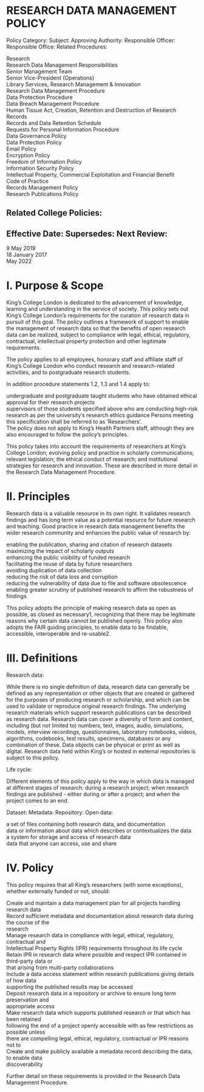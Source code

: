 # RESEARCH DATA MANAGEMENT POLICY  

Policy Category: Subject: Approving Authority: Responsible Officer: Responsible Office: Related Procedures:  

Research   
Research Data Management Responsibilities   
Senior Management Team   
Senior Vice-President (Operations)   
Library Services, Research Management & Innovation   
Research Data Management Procedure   
Data Protection Procedure   
Data Breach Management Procedure   
Human Tissue Act, Creation, Retention and Destruction of Research   
Records   
Records and Data Retention Schedule   
Requests for Personal Information Procedure   
Data Governance Policy   
Data Protection Policy   
Email Policy   
Encryption Policy   
Freedom of Information Policy   
Information Security Policy   
Intellectual Property, Commercial Exploitation and Financial Benefit   
Code of Practice   
Records Management Policy   
Research Publications Policy  

## Related College Policies:  

## Effective Date: Supersedes: Next Review:  

9 May 2019   
18 January 2017   
May 2022  

# I. Purpose & Scope  

King’s College London is dedicated to the advancement of knowledge, learning and understanding in the service of society. This policy sets out King’s College London’s requirements for the curation of research data in pursuit of this goal. The policy outlines a framework of support to enable the management of research data so that the benefits of open research data can be realized, subject to compliance with legal, ethical, regulatory, contractual, intellectual property protection and other legitimate requirements.  

The policy applies to all employees, honorary staff and affiliate staff of King’s College London who conduct research and research-related activities, and to postgraduate research students.  

In addition procedure statements 1.2, 1.3 and 1.4 apply to:  

undergraduate and postgraduate taught students who have obtained ethical approval for their research projects   
supervisors of those students specified above who are conducting high-risk research as per the university’s research ethics guidance Persons meeting this specification shall be referred to as ‘Researchers’.   
The policy does not apply to King’s Health Partners staff, although they are also encouraged to follow the policy’s principles.  

This policy takes into account the requirements of researchers at King’s College London; evolving policy and practice in scholarly communications; relevant legislation; the ethical conduct of research; and institutional strategies for research and innovation. These are described in more detail in the Research Data Management Procedure.  

# II. Principles  

Research data is a valuable resource in its own right. It validates research findings and has long term value as a potential resource for future research and teaching. Good practice in research data management benefits the wider research community and enhances the public value of research by:  

enabling the publication, sharing and citation of research datasets   
maximizing the impact of scholarly outputs   
enhancing the public visibility of funded research   
facilitating the reuse of data by future researchers   
avoiding duplication of data collection   
reducing the risk of data loss and corruption   
reducing the vulnerability of data due to file and software obsolescence   
enabling greater scrutiny of published research to affirm the robustness of findings  

This policy adopts the principle of making research data as open as possible, as closed as necessary1, recognizing that there may be legitimate reasons why certain data cannot be published openly. This policy also adopts the FAIR guiding principles, to enable data to be findable, accessible, interoperable and re-usable2.  

# III. Definitions  

Research data:  

While there is no single definition of data, research data can generally be defined as any representation or other objects that are created or gathered for the purposes of producing research or scholarship, and which can be used to validate or reproduce original research findings. The underlying research materials which support research publications can be described as research data. Research data can cover a diversity of form and content, including (but not limited to) numbers, text, images, audio, simulations, models, interview recordings, questionnaires, laboratory notebooks, videos, algorithms, codebooks, test results, specimens, databases or any combination of these. Data objects can be physical or print as well as digital. Research data held within King’s or hosted in external repositories is subject to this policy.  

Life cycle:  

Different elements of this policy apply to the way in which data is managed at different stages of research: during a research project; when research findings are published - either during or after a project; and when the project comes to an end.  

Dataset: Metadata: Repository: Open data:  

a set of files containing both research data, and documentation   
data or information about data which describes or contextualizes the data   
a system for storage and access of research data   
data that anyone can access, use and share  

# IV. Policy  

This policy requires that all King’s researchers (with some exceptions), whether externally funded or not, should:  

Create and maintain a data management plan for all projects handling research data   
Record sufficient metadata and documentation about research data during the course of the   
research   
Manage research data in compliance with legal, ethical, regulatory, contractual and   
Intellectual Property Rights (IPR) requirements throughout its life cycle   
Retain IPR in research data where possible and respect IPR contained in third-party data or   
that arising from multi-party collaborations   
Include a data access statement within research publications giving details of how data   
supporting the published results may be accessed   
Deposit research data in a repository or archive to ensure long term preservation and   
appropriate access   
Make research data which supports published research or that which has been retained   
following the end of a project openly accessible with as few restrictions as possible unless   
there are compelling legal, ethical, regulatory, contractual or IPR reasons not to   
Create and make publicly available a metadata record describing the data, to enable data   
discoverability  

Further detail on these requirements is provided in the Research Data Management Procedure.  